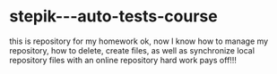 # stepik---auto-tests-course
this is repository for my homework
ok, now I know how to manage my repository, how to delete, create files, as well as synchronize local repository files with an online repository
hard work pays off!!!
